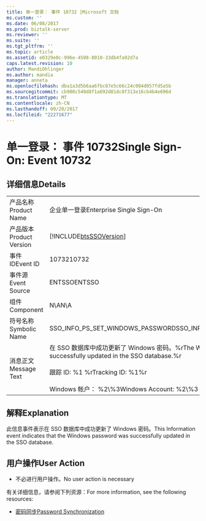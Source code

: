 ```yaml
---
title: 单一登录： 事件 10732 |Microsoft 文档
ms.custom: ''
ms.date: 06/08/2017
ms.prod: biztalk-server
ms.reviewer: ''
ms.suite: ''
ms.tgt_pltfrm: ''
ms.topic: article
ms.assetid: e0329e0c-996e-4508-8010-33db4fa92d7a
caps.latest.revision: 10
author: MandiOhlinger
ms.author: mandia
manager: anneta
ms.openlocfilehash: dba1a3d5b6aa6fbc87e5c66c24c004d057fd5a5b
ms.sourcegitcommit: cb908c540d8f1a692d01dc8f313e16cb4b4e696d
ms.translationtype: MT
ms.contentlocale: zh-CN
ms.lasthandoff: 09/20/2017
ms.locfileid: "22271677"
---
```

# <a name="single-sign-on-event-10732"></a><span data-ttu-id="d5080-102">单一登录： 事件 10732</span><span class="sxs-lookup"><span data-stu-id="d5080-102">Single Sign-On: Event 10732</span></span>
## <a name="details"></a><span data-ttu-id="d5080-103">详细信息</span><span class="sxs-lookup"><span data-stu-id="d5080-103">Details</span></span>  
  
|||  
|-|-|  
|<span data-ttu-id="d5080-104">产品名称</span><span class="sxs-lookup"><span data-stu-id="d5080-104">Product Name</span></span>|<span data-ttu-id="d5080-105">企业单一登录</span><span class="sxs-lookup"><span data-stu-id="d5080-105">Enterprise Single Sign-On</span></span>|  
|<span data-ttu-id="d5080-106">产品版本</span><span class="sxs-lookup"><span data-stu-id="d5080-106">Product Version</span></span>|[!INCLUDE[btsSSOVersion](../includes/btsssoversion-md.md)]|  
|<span data-ttu-id="d5080-107">事件 ID</span><span class="sxs-lookup"><span data-stu-id="d5080-107">Event ID</span></span>|<span data-ttu-id="d5080-108">10732</span><span class="sxs-lookup"><span data-stu-id="d5080-108">10732</span></span>|  
|<span data-ttu-id="d5080-109">事件源</span><span class="sxs-lookup"><span data-stu-id="d5080-109">Event Source</span></span>|<span data-ttu-id="d5080-110">ENTSSO</span><span class="sxs-lookup"><span data-stu-id="d5080-110">ENTSSO</span></span>|  
|<span data-ttu-id="d5080-111">组件</span><span class="sxs-lookup"><span data-stu-id="d5080-111">Component</span></span>|<span data-ttu-id="d5080-112">N\A</span><span class="sxs-lookup"><span data-stu-id="d5080-112">N\A</span></span>|  
|<span data-ttu-id="d5080-113">符号名称</span><span class="sxs-lookup"><span data-stu-id="d5080-113">Symbolic Name</span></span>|<span data-ttu-id="d5080-114">SSO_INFO_PS_SET_WINDOWS_PASSWORD</span><span class="sxs-lookup"><span data-stu-id="d5080-114">SSO_INFO_PS_SET_WINDOWS_PASSWORD</span></span>|  
|<span data-ttu-id="d5080-115">消息正文</span><span class="sxs-lookup"><span data-stu-id="d5080-115">Message Text</span></span>|<span data-ttu-id="d5080-116">在 SSO 数据库中成功更新了 Windows 密码。%r</span><span class="sxs-lookup"><span data-stu-id="d5080-116">The Windows password was successfully updated in the SSO database.%r</span></span><br /><br /> <span data-ttu-id="d5080-117">跟踪 ID: %1 %r</span><span class="sxs-lookup"><span data-stu-id="d5080-117">Tracking ID: %1%r</span></span><br /><br /> <span data-ttu-id="d5080-118">Windows 帐户： %2\\%3</span><span class="sxs-lookup"><span data-stu-id="d5080-118">Windows Account: %2\\%3</span></span>|  
  
## <a name="explanation"></a><span data-ttu-id="d5080-119">解释</span><span class="sxs-lookup"><span data-stu-id="d5080-119">Explanation</span></span>  
 <span data-ttu-id="d5080-120">此信息事件表示在 SSO 数据库中成功更新了 Windows 密码。</span><span class="sxs-lookup"><span data-stu-id="d5080-120">This Information event indicates that the Windows password was successfully updated in the SSO database.</span></span>  
  
## <a name="user-action"></a><span data-ttu-id="d5080-121">用户操作</span><span class="sxs-lookup"><span data-stu-id="d5080-121">User Action</span></span>  
  
-   <span data-ttu-id="d5080-122">不必进行用户操作。</span><span class="sxs-lookup"><span data-stu-id="d5080-122">No user action is necessary</span></span>  
  
 <span data-ttu-id="d5080-123">有关详细信息，请参阅下列资源：</span><span class="sxs-lookup"><span data-stu-id="d5080-123">For more information, see the following resources:</span></span>  
  
-   [<span data-ttu-id="d5080-124">密码同步</span><span class="sxs-lookup"><span data-stu-id="d5080-124">Password Synchronization</span></span>](../core/password-synchronization2.md)